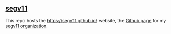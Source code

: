 ## [segv11](https://segv11.github.io/)

This repo hosts the <https://segv11.github.io/> website,
the [Github page](https://pages.github.com/)
for my [segv11 organization](https://github.com/segv11).
